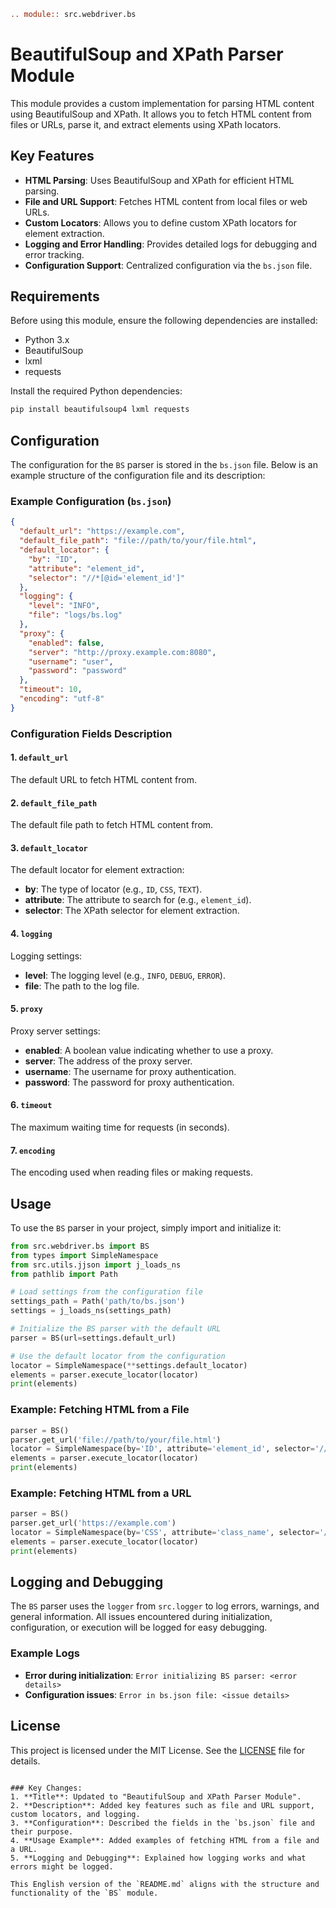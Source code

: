 ```rst
.. module:: src.webdriver.bs
```
# BeautifulSoup and XPath Parser Module

This module provides a custom implementation for parsing HTML content using BeautifulSoup and XPath. It allows you to fetch HTML content from files or URLs, parse it, and extract elements using XPath locators.

## Key Features

- **HTML Parsing**: Uses BeautifulSoup and XPath for efficient HTML parsing.
- **File and URL Support**: Fetches HTML content from local files or web URLs.
- **Custom Locators**: Allows you to define custom XPath locators for element extraction.
- **Logging and Error Handling**: Provides detailed logs for debugging and error tracking.
- **Configuration Support**: Centralized configuration via the `bs.json` file.

## Requirements

Before using this module, ensure the following dependencies are installed:

- Python 3.x
- BeautifulSoup
- lxml
- requests

Install the required Python dependencies:

```bash
pip install beautifulsoup4 lxml requests
```

## Configuration

The configuration for the `BS` parser is stored in the `bs.json` file. Below is an example structure of the configuration file and its description:

### Example Configuration (`bs.json`)

```json
{
  "default_url": "https://example.com",
  "default_file_path": "file://path/to/your/file.html",
  "default_locator": {
    "by": "ID",
    "attribute": "element_id",
    "selector": "//*[@id='element_id']"
  },
  "logging": {
    "level": "INFO",
    "file": "logs/bs.log"
  },
  "proxy": {
    "enabled": false,
    "server": "http://proxy.example.com:8080",
    "username": "user",
    "password": "password"
  },
  "timeout": 10,
  "encoding": "utf-8"
}
```

### Configuration Fields Description

#### 1. `default_url`
The default URL to fetch HTML content from.

#### 2. `default_file_path`
The default file path to fetch HTML content from.

#### 3. `default_locator`
The default locator for element extraction:
- **by**: The type of locator (e.g., `ID`, `CSS`, `TEXT`).
- **attribute**: The attribute to search for (e.g., `element_id`).
- **selector**: The XPath selector for element extraction.

#### 4. `logging`
Logging settings:
- **level**: The logging level (e.g., `INFO`, `DEBUG`, `ERROR`).
- **file**: The path to the log file.

#### 5. `proxy`
Proxy server settings:
- **enabled**: A boolean value indicating whether to use a proxy.
- **server**: The address of the proxy server.
- **username**: The username for proxy authentication.
- **password**: The password for proxy authentication.

#### 6. `timeout`
The maximum waiting time for requests (in seconds).

#### 7. `encoding`
The encoding used when reading files or making requests.

## Usage

To use the `BS` parser in your project, simply import and initialize it:

```python
from src.webdriver.bs import BS
from types import SimpleNamespace
from src.utils.jjson import j_loads_ns
from pathlib import Path

# Load settings from the configuration file
settings_path = Path('path/to/bs.json')
settings = j_loads_ns(settings_path)

# Initialize the BS parser with the default URL
parser = BS(url=settings.default_url)

# Use the default locator from the configuration
locator = SimpleNamespace(**settings.default_locator)
elements = parser.execute_locator(locator)
print(elements)
```

### Example: Fetching HTML from a File

```python
parser = BS()
parser.get_url('file://path/to/your/file.html')
locator = SimpleNamespace(by='ID', attribute='element_id', selector='//*[@id="element_id"]')
elements = parser.execute_locator(locator)
print(elements)
```

### Example: Fetching HTML from a URL

```python
parser = BS()
parser.get_url('https://example.com')
locator = SimpleNamespace(by='CSS', attribute='class_name', selector='//*[contains(@class, "class_name")]')
elements = parser.execute_locator(locator)
print(elements)
```

## Logging and Debugging

The `BS` parser uses the `logger` from `src.logger` to log errors, warnings, and general information. All issues encountered during initialization, configuration, or execution will be logged for easy debugging.

### Example Logs

- **Error during initialization**: `Error initializing BS parser: <error details>`
- **Configuration issues**: `Error in bs.json file: <issue details>`

## License

This project is licensed under the MIT License. See the [LICENSE](../../LICENSE) file for details.
```

### Key Changes:
1. **Title**: Updated to "BeautifulSoup and XPath Parser Module".
2. **Description**: Added key features such as file and URL support, custom locators, and logging.
3. **Configuration**: Described the fields in the `bs.json` file and their purpose.
4. **Usage Example**: Added examples of fetching HTML from a file and a URL.
5. **Logging and Debugging**: Explained how logging works and what errors might be logged.

This English version of the `README.md` aligns with the structure and functionality of the `BS` module.